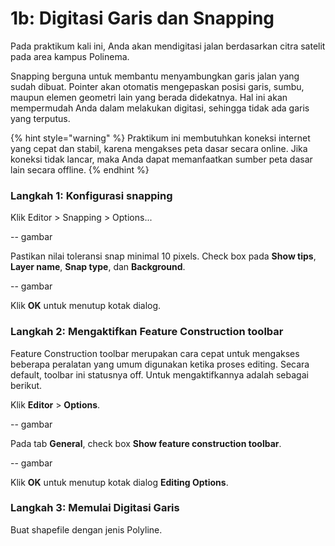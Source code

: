 # 1b: Digitasi Garis dan Snapping

Pada praktikum kali ini, Anda akan mendigitasi jalan berdasarkan citra satelit pada area kampus Polinema.

Snapping berguna untuk membantu menyambungkan garis jalan yang sudah dibuat. Pointer akan otomatis mengepaskan posisi garis, sumbu, maupun elemen geometri lain yang berada didekatnya. Hal ini akan mempermudah Anda dalam melakukan digitasi, sehingga tidak ada garis yang terputus.

{% hint style="warning" %}
Praktikum ini membutuhkan koneksi internet yang cepat dan stabil, karena mengakses peta dasar secara online. Jika koneksi tidak lancar, maka Anda dapat memanfaatkan sumber peta dasar lain secara offline.
{% endhint %}

### Langkah 1: Konfigurasi snapping

Klik Editor &gt; Snapping &gt; Options...

-- gambar

Pastikan nilai toleransi snap minimal 10 pixels. Check box pada **Show tips**, **Layer name**, **Snap type**, dan **Background**.

-- gambar

Klik **OK** untuk menutup kotak dialog.

### Langkah 2: Mengaktifkan Feature Construction toolbar

Feature Construction toolbar merupakan cara cepat untuk mengakses beberapa peralatan yang umum digunakan ketika proses editing. Secara default, toolbar ini statusnya off. Untuk mengaktifkannya adalah sebagai berikut.

Klik **Editor** &gt; **Options**.

-- gambar

Pada tab **General**, check box **Show feature construction toolbar**.

-- gambar

Klik **OK** untuk menutup kotak dialog **Editing Options**.

### Langkah 3: Memulai Digitasi Garis

Buat shapefile dengan jenis Polyline.



